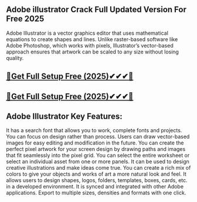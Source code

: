 ##  Adobe illustrator Crack Full Updated Version For Free 2025

Adobe Illustrator is a vector graphics editor that uses mathematical equations to create shapes and lines. Unlike raster-based software like Adobe Photoshop, which works with pixels, Illustrator’s vector-based approach ensures that artwork can be scaled to any size without losing quality.

## <a href="https://crackeadosofts.com/dl/">🔽Get Full Setup Free (2025)✔✔✔🔽</a>

## <a href="https://crackeadosofts.com/dl/">🔽Get Full Setup Free (2025)✔✔✔🔽</a>

## Adobe Illustrator Key Features:

It has a search font that allows you to work, complete fonts and projects.
You can focus on design rather than process.
Users can draw vector-based images for easy editing and modification in the future.
You can create the perfect pixel artwork for your screen design by drawing paths and images that fit seamlessly into the pixel grid.
You can select the entire worksheet or select an individual asset from one or more panels.
It can be used to design creative illustrations and make ideas come true.
You can create a rich mix of colors to give your objects and works of art a more natural look and feel.
It allows users to design shapes, logos, folders, templates, boxes, cards, etc. in a developed environment.
It is synced and integrated with other Adobe applications.
Export to multiple sizes, densities and formats with one click.
